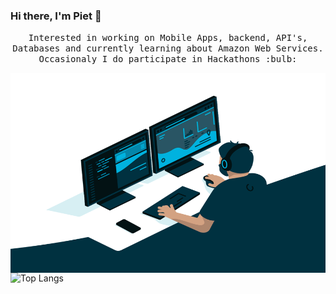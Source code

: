 ### Hi there, I'm Piet 👋

<!--
**PTMahlangu/PTMahlangu** is a ✨ _special_ ✨ repository because its `README.md` (this file) appears on your GitHub profile.

Here are some ideas to get you started:

- 🔭 I’m currently working on ...
- 🌱 I’m currently learning ...
- 👯 I’m looking to collaborate on ...
- 🤔 I’m looking for help with ...
- 💬 Ask me about ...
- 📫 How to reach me: ...
- 😄 Pronouns: ...
- ⚡ Fun fact: ...
-->

<p align="center">
  <samp>
 Interested in working on Mobile Apps, backend, API's, Databases and currently learning about 
Amazon Web Services. Occasionaly I do participate in Hackathons :bulb:
  </samp>
</p>

  <img align="right" alt="GIF" src="https://github.com/PTMahlangu/PTMahlangu/blob/main/code.gif?raw=true" width="800" height="320" />


![Top Langs](https://github-readme-stats.vercel.app/api/top-langs/?username=PTMahlangu&theme=tokyonight)

